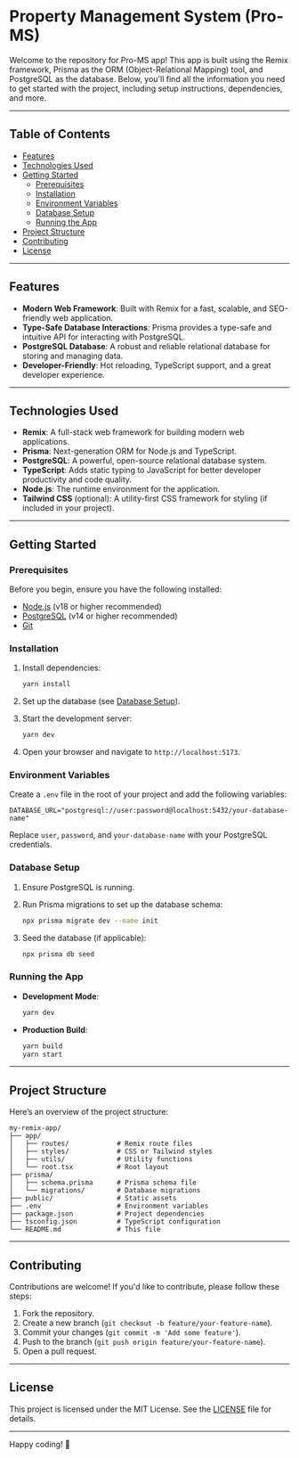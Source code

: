 # Property Management System (Pro-MS)

Welcome to the repository for Pro-MS app! This app is built using the Remix framework, Prisma as the ORM (Object-Relational Mapping) tool, and PostgreSQL as the database. Below, you'll find all the information you need to get started with the project, including setup instructions, dependencies, and more.

---

## Table of Contents

- [Features](#features)
- [Technologies Used](#technologies-used)
- [Getting Started](#getting-started)
  - [Prerequisites](#prerequisites)
  - [Installation](#installation)
  - [Environment Variables](#environment-variables)
  - [Database Setup](#database-setup)
  - [Running the App](#running-the-app)
- [Project Structure](#project-structure)
- [Contributing](#contributing)
- [License](#license)

---

## Features

- **Modern Web Framework**: Built with Remix for a fast, scalable, and SEO-friendly web application.
- **Type-Safe Database Interactions**: Prisma provides a type-safe and intuitive API for interacting with PostgreSQL.
- **PostgreSQL Database**: A robust and reliable relational database for storing and managing data.
- **Developer-Friendly**: Hot reloading, TypeScript support, and a great developer experience.

---

## Technologies Used

- **Remix**: A full-stack web framework for building modern web applications.
- **Prisma**: Next-generation ORM for Node.js and TypeScript.
- **PostgreSQL**: A powerful, open-source relational database system.
- **TypeScript**: Adds static typing to JavaScript for better developer productivity and code quality.
- **Node.js**: The runtime environment for the application.
- **Tailwind CSS** (optional): A utility-first CSS framework for styling (if included in your project).

---

## Getting Started

### Prerequisites

Before you begin, ensure you have the following installed:

- [Node.js](https://nodejs.org/) (v18 or higher recommended)
- [PostgreSQL](https://www.postgresql.org/) (v14 or higher recommended)
- [Git](https://git-scm.com/)

### Installation

1. Install dependencies:

   ```bash
   yarn install
   ```

2. Set up the database (see [Database Setup](#database-setup)).

3. Start the development server:

   ```bash
   yarn dev
   ```

4. Open your browser and navigate to `http://localhost:5173`.

### Environment Variables

Create a `.env` file in the root of your project and add the following variables:

```env
DATABASE_URL="postgresql://user:password@localhost:5432/your-database-name"
```

Replace `user`, `password`, and `your-database-name` with your PostgreSQL credentials.

### Database Setup

1. Ensure PostgreSQL is running.
2. Run Prisma migrations to set up the database schema:

   ```bash
   npx prisma migrate dev --name init
   ```

3. Seed the database (if applicable):

   ```bash
   npx prisma db seed
   ```

### Running the App

- **Development Mode**:

  ```bash
  yarn dev
  ```

- **Production Build**:

  ```bash
  yarn build
  yarn start
  ```

---

## Project Structure

Here’s an overview of the project structure:

```
my-remix-app/
├── app/
│   ├── routes/            # Remix route files
│   ├── styles/            # CSS or Tailwind styles
│   ├── utils/             # Utility functions
│   └── root.tsx           # Root layout
├── prisma/
│   ├── schema.prisma      # Prisma schema file
│   └── migrations/        # Database migrations
├── public/                # Static assets
├── .env                   # Environment variables
├── package.json           # Project dependencies
├── tsconfig.json          # TypeScript configuration
└── README.md              # This file
```

---

## Contributing

Contributions are welcome! If you'd like to contribute, please follow these steps:

1. Fork the repository.
2. Create a new branch (`git checkout -b feature/your-feature-name`).
3. Commit your changes (`git commit -m 'Add some feature'`).
4. Push to the branch (`git push origin feature/your-feature-name`).
5. Open a pull request.

---

## License

This project is licensed under the MIT License. See the [LICENSE](LICENSE) file for details.

---

Happy coding! 🚀